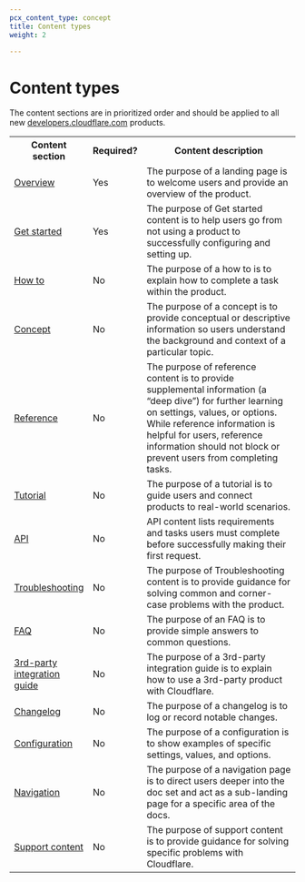 ```yaml
---
pcx_content_type: concept
title: Content types
weight: 2

---
```


# Content types

The content sections are in prioritized order and should be applied to all new [developers.cloudflare.com](https://developers.cloudflare.com/) products.

<table>
    <tr>
        <th style="width:25%">Content section</th>
        <th>Required?</th>
        <th>Content description</th>
    </tr>
    <tr>
        <td><a href="/style-guide/content-strategy/documentation-content-strategy/content-types/overview/">Overview</a></td>
        <td>Yes</td>
        <td>The purpose of a landing page is to welcome users and provide an overview of the product.</td>
    </tr>
    <tr>
        <td><a href="/style-guide/content-strategy/documentation-content-strategy/content-types/get-started/">Get started</a></td>
        <td>Yes</td>
        <td>The purpose of Get started content is to help users go from not using a product to successfully configuring and setting up.</td>
    </tr>
    <tr>
        <td><a href="/style-guide/content-strategy/documentation-content-strategy/content-types/how-to/">How to</a></td>
        <td>No</td>
        <td>The purpose of a how to is to explain how to complete a task within the product.</td>
    </tr>
    <tr>
        <td><a href="/style-guide/content-strategy/documentation-content-strategy/content-types/concept/">Concept</a></td>
        <td>No</td>
        <td>The purpose of a concept is to provide conceptual or descriptive information so users understand the background and context of a particular topic.</td>
    </tr>
    <tr>
        <td><a href="/style-guide/content-strategy/documentation-content-strategy/content-types/reference/">Reference</a></td>
        <td>No</td>
        <td>The purpose of reference content is to provide supplemental information (a “deep dive”) for further learning on settings, values, or options. While reference information is helpful for users, reference information should not block or prevent users from completing tasks.</td>
    </tr>
    <tr>
        <td><a href="/style-guide/content-strategy/documentation-content-strategy/content-types/tutorial/">Tutorial</a></td>
        <td>No</td>
        <td>The purpose of a tutorial is to guide users and connect products to real-world scenarios.</td>
    </tr>
    <tr>
        <td><a href="/style-guide/content-strategy/api-content-strategy/api-content-types/">API</a></td>
        <td>No</td>
        <td>API content lists requirements and tasks users must complete before successfully making their first request.</td>
    </tr>
    <tr>
        <td><a href="/style-guide/content-strategy/documentation-content-strategy/content-types/troubleshooting/">Troubleshooting</a></td>
        <td>No</td>
        <td>The purpose of Troubleshooting content is to provide guidance for solving common and corner-case problems with the product.</td>
    </tr>
    <tr>
        <td><a href="/style-guide/content-strategy/documentation-content-strategy/content-types/faq/">FAQ</a></td>
        <td>No</td>
        <td>The purpose of an FAQ is to provide simple answers to common questions.</td>
    </tr>
    <tr>
        <td><a href="/style-guide/content-strategy/documentation-content-strategy/content-types/3rd-party-integration-guide/">3rd-party integration guide</a></td>
        <td>No</td>
        <td>The purpose of a 3rd-party integration guide is to explain how to use a 3rd-party product with Cloudflare.</td>
    </tr>
    <tr>
        <td><a href="/style-guide/content-strategy/documentation-content-strategy/content-types/changelog/">Changelog</a></td>
        <td>No</td>
        <td>The purpose of a changelog is to log or record notable changes.</td>
    </tr>
    <tr>
        <td><a href="/style-guide/content-strategy/documentation-content-strategy/content-types/configuration/">Configuration</a></td>
        <td>No</td>
        <td>The purpose of a configuration is to show examples of specific settings, values, and options.</td>
    </tr>
    <tr>
        <td><a href="/style-guide/content-strategy/documentation-content-strategy/content-types/navigation/">Navigation</a></td>
        <td>No</td>
        <td>The purpose of a navigation page is to direct users deeper into the doc set and act as a sub-landing page for a specific area of the docs.</td>
    </tr>
    <tr>
        <td><a href="/style-guide/content-strategy/documentation-content-strategy/content-types/support-content/">Support content</a></td>
        <td>No</td>
        <td>The purpose of support content is to provide guidance for solving specific problems with Cloudflare.</td>
    </tr>
</table>

